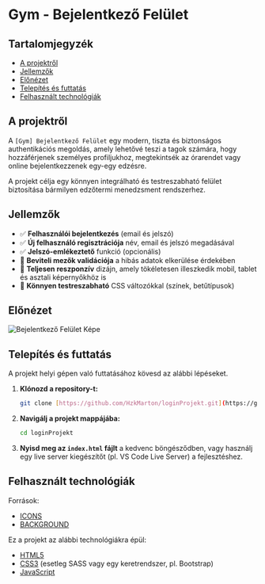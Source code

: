 # Gym - Bejelentkező Felület

## Tartalomjegyzék

- [A projektről](#a-projektről)
- [Jellemzők](#jellemzők)
- [Előnézet](#előnézet)
- [Telepítés és futtatás](#telepítés-és-futtatás)
- [Felhasznált technológiák](#felhasznált-technológiák)

## A projektről

A `[Gym] Bejelentkező Felület` egy modern, tiszta és biztonságos authentikációs megoldás, amely lehetővé teszi a tagok számára, hogy hozzáférjenek személyes profiljukhoz, megtekintsék az órarendet vagy online bejelentkezzenek egy-egy edzésre.

A projekt célja egy könnyen integrálható és testreszabható felület biztosítása bármilyen edzőtermi menedzsment rendszerhez.

## Jellemzők

- ✅ **Felhasználói bejelentkezés** (email és jelszó)
- ✅ **Új felhasználó regisztrációja** név, email és jelszó megadásával
- ✅ **Jelszó-emlékeztető** funkció (opcionális)
- 📝 **Beviteli mezők validációja** a hibás adatok elkerülése érdekében
- 📱 **Teljesen reszponzív** dizájn, amely tökéletesen illeszkedik mobil, tablet és asztali képernyőkhöz is
- 🎨 **Könnyen testreszabható** CSS változókkal (színek, betűtípusok)

## Előnézet

![Bejelentkező Felület Képe]([https://imgur.com/a/KnH0N2J](https://imgur.com/j0ugaTb))

## Telepítés és futtatás

A projekt helyi gépen való futtatásához kövesd az alábbi lépéseket.

1.  **Klónozd a repository-t:**
    ```bash
    git clone [https://github.com/HzkMarton/loginProjekt.git](https://github.com/HzkMarton/loginProjekt.git)
    ```
2.  **Navigálj a projekt mappájába:**
    ```bash
    cd loginProjekt
    ```
3.  **Nyisd meg az `index.html` fájlt** a kedvenc böngésződben, vagy használj egy live server kiegészítőt (pl. VS Code Live Server) a fejlesztéshez.

## Felhasznált technológiák

Források:

- [ICONS](https://icons8.com/)
- [BACKGROUND](https://unsplash.com/s/photos/gym-background)

Ez a projekt az alábbi technológiákra épül:

- [HTML5](https://developer.mozilla.org/en-US/docs/Web/Guide/HTML/HTML5)
- [CSS3](https://developer.mozilla.org/en-US/docs/Web/CSS) (esetleg SASS vagy egy keretrendszer, pl. Bootstrap)
- [JavaScript](https://developer.mozilla.org/en-US/docs/Web/JavaScript)
